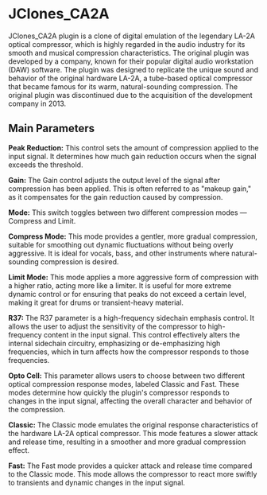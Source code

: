# JClones_CA2A
JClones_CA2A plugin is a clone of digital emulation of the legendary LA-2A optical compressor, which is highly regarded in the audio industry for its smooth and musical compression characteristics. The original plugin was developed by a company, known for their popular digital audio workstation (DAW) software. The plugin was designed to replicate the unique sound and behavior of the original hardware LA-2A, a tube-based optical compressor that became famous for its warm, natural-sounding compression. The original plugin was discontinued due to the acquisition of the development company in 2013.

## Main Parameters

**Peak Reduction:** This control sets the amount of compression applied to the input signal. It determines how much gain reduction occurs when the signal exceeds the threshold.

**Gain:** The Gain control adjusts the output level of the signal after compression has been applied. This is often referred to as "makeup gain," as it compensates for the gain reduction caused by compression.

**Mode:**  This switch toggles between two different compression modes — Compress and Limit.

**Compress Mode:** This mode provides a gentler, more gradual compression, suitable for smoothing out dynamic fluctuations without being overly aggressive. It is ideal for vocals, bass, and other instruments where natural-sounding compression is desired.

**Limit Mode:** This mode applies a more aggressive form of compression with a higher ratio, acting more like a limiter. It is useful for more extreme dynamic control or for ensuring that peaks do not exceed a certain level, making it great for drums or transient-heavy material.

**R37:** The R37 parameter is a high-frequency sidechain emphasis control. It allows the user to adjust the sensitivity of the compressor to high-frequency content in the input signal. This control effectively alters the internal sidechain circuitry, emphasizing or de-emphasizing high frequencies, which in turn affects how the compressor responds to those frequencies.

**Opto Cell:** This parameter allows users to choose between two different optical compression response modes, labeled Classic and Fast. These modes determine how quickly the plugin's compressor responds to changes in the input signal, affecting the overall character and behavior of the compression.

**Classic:** The Classic mode emulates the original response characteristics of the hardware LA-2A optical compressor. This mode features a slower attack and release time, resulting in a smoother and more gradual compression effect.

**Fast:** The Fast mode provides a quicker attack and release time compared to the Classic mode. This mode allows the compressor to react more swiftly to transients and dynamic changes in the input signal.
